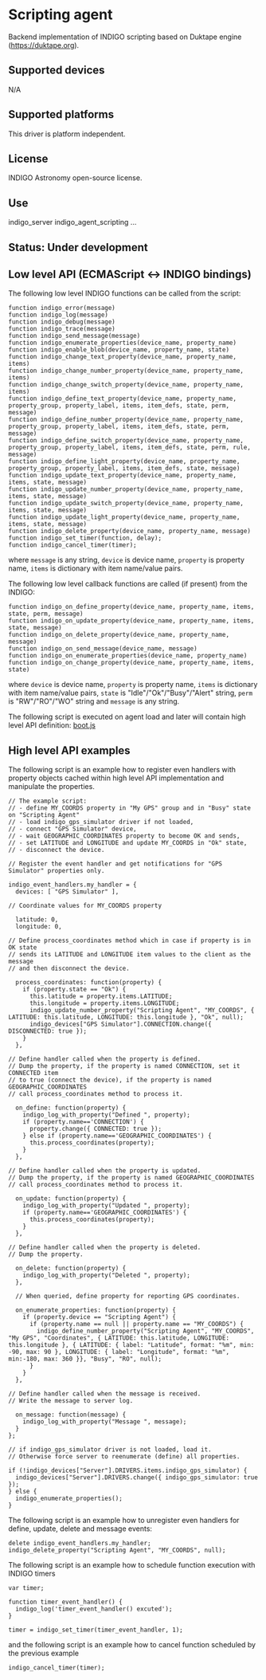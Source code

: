 # Scripting agent

Backend implementation of INDIGO scripting based on Duktape engine (https://duktape.org).

## Supported devices

N/A

## Supported platforms

This driver is platform independent.

## License

INDIGO Astronomy open-source license.

## Use

indigo_server indigo_agent_scripting ...

## Status: Under development

## Low level API (ECMAScript <-> INDIGO bindings)

The following low level INDIGO functions can be called from the script: 

```
function indigo_error(message)
function indigo_log(message)
function indigo_debug(message)
function indigo_trace(message)
function indigo_send_message(message)
function indigo_enumerate_properties(device_name, property_name)
function indigo_enable_blob(device_name, property_name, state)
function indigo_change_text_property(device_name, property_name, items)
function indigo_change_number_property(device_name, property_name, items)
function indigo_change_switch_property(device_name, property_name, items)
function indigo_define_text_property(device_name, property_name, property_group, property_label, items, item_defs, state, perm, message)
function indigo_define_number_property(device_name, property_name, property_group, property_label, items, item_defs, state, perm, message)
function indigo_define_switch_property(device_name, property_name, property_group, property_label, items, item_defs, state, perm, rule, message)
function indigo_define_light_property(device_name, property_name, property_group, property_label, items, item_defs, state, message)
function indigo_update_text_property(device_name, property_name, items, state, message)
function indigo_update_number_property(device_name, property_name, items, state, message)
function indigo_update_switch_property(device_name, property_name, items, state, message)
function indigo_update_light_property(device_name, property_name, items, state, message)
function indigo_delete_property(device_name, property_name, message)
function indigo_set_timer(function, delay);
function indigo_cancel_timer(timer);
```

where ``message`` is any string, ``device`` is device name, ``property`` is property name,  ``items`` is dictionary with item name/value pairs.

The following low level callback functions are called (if present) from the INDIGO: 

```
function indigo_on_define_property(device_name, property_name, items, state, perm, message)
function indigo_on_update_property(device_name, property_name, items, state, message)
function indigo_on_delete_property(device_name, property_name, message)
function indigo_on_send_message(device_name, message)
function indigo_on_enumerate_properties(device_name, property_name)
function indigo_on_change_property(device_name, property_name, items, state)
```

where ``device`` is device name, ``property`` is property name,  ``items`` is dictionary with item name/value pairs, ``state`` is "Idle"/"Ok"/"Busy"/"Alert" string, ``perm`` is "RW"/"RO"/"WO" string and ``message`` is any string.

The following script is executed on agent load and later will contain high level API definition: [boot.js](https://github.com/indigo-astronomy/indigo/blob/master/indigo_drivers/agent_scripting/boot.js)

## High level API examples

The following script is an example how to register even handlers with property objects cached within high level API implementation and manipulate the properties.

```
// The example script:
// - define MY_COORDS property in "My GPS" group and in "Busy" state on "Scripting Agent" 
// - load indigo_gps_simulator driver if not loaded,
// - connect "GPS Simulator" device,
// - wait GEOGRAPHIC_COORDINATES property to become OK and sends,
// - set LATITUDE and LONGITUDE and update MY_COORDS in "Ok" state,
// - disconnect the device.

// Register the event handler and get notifications for "GPS Simulator" properties only.

indigo_event_handlers.my_handler = {
  devices: [ "GPS Simulator" ],

// Coordinate values for MY_COORDS property

  latitude: 0,
  longitude: 0,

// Define process_coordinates method which in case if property is in OK state
// sends its LATITUDE and LONGITUDE item values to the client as the message
// and then disconnect the device.

  process_coordinates: function(property) {
    if (property.state == "Ok") {
      this.latitude = property.items.LATITUDE;
      this.longitude = property.items.LONGITUDE;
      indigo_update_number_property("Scripting Agent", "MY_COORDS", { LATITUDE: this.latitude, LONGITUDE: this.longitude }, "Ok", null);
      indigo_devices["GPS Simulator"].CONNECTION.change({ DISCONNECTED: true });
    }
  },

// Define handler called when the property is defined.
// Dump the property, if the property is named CONNECTION, set it CONNECTED item
// to true (connect the device), if the property is named GEOGRAPHIC_COORDINATES
// call process_coordinates method to process it.

  on_define: function(property) { 
    indigo_log_with_property("Defined ", property);
    if (property.name=='CONNECTION') {
      property.change({ CONNECTED: true });
    } else if (property.name=='GEOGRAPHIC_COORDINATES') {
      this.process_coordinates(property);
    }
  },
  
// Define handler called when the property is updated.
// Dump the property, if the property is named GEOGRAPHIC_COORDINATES
// call process_coordinates method to process it.

  on_update: function(property) { 
    indigo_log_with_property("Updated ", property); 
    if (property.name=='GEOGRAPHIC_COORDINATES') {
      this.process_coordinates(property);
    }
  },
  
// Define handler called when the property is deleted.
// Dump the property.

  on_delete: function(property) {
    indigo_log_with_property("Deleted ", property); 
  },
  
  // When queried, define property for reporting GPS coordinates.

  on_enumerate_properties: function(property) {
    if (property.device == "Scripting Agent") {
      if (property.name == null || property.name == "MY_COORDS") {
        indigo_define_number_property("Scripting Agent", "MY_COORDS", "My GPS", "Coordinates", { LATITUDE: this.latitude, LONGITUDE: this.longitude }, { LATITUDE: { label: "Latitude", format: "%m", min: -90, max: 90 }, LONGITUDE: { label: "Longitude", format: "%m", min:-180, max: 360 }}, "Busy", "RO", null);
      }
    }
  },
  
// Define handler called when the message is received.
// Write the message to server log.

  on_message: function(message) {
    indigo_log_with_property("Message ", message);
  }
};

// if indigo_gps_simulator driver is not loaded, load it.
// Otherwise force server to reenumerate (define) all properties.

if (!indigo_devices["Server"].DRIVERS.items.indigo_gps_simulator) {
  indigo_devices["Server"].DRIVERS.change({ indigo_gps_simulator: true });
} else {
  indigo_enumerate_properties();
}
```

The following script is an example how to unregister even handlers for define, update, delete and message events:

```
delete indigo_event_handlers.my_handler;
indigo_delete_property("Scripting Agent", "MY_COORDS", null);
```

The following script is an example how to schedule function execution with INDIGO timers

```
var timer;

function timer_event_handler() {
  indigo_log('timer_event_handler() excuted');
}

timer = indigo_set_timer(timer_event_handler, 1);
```

and the following script is an example how to cancel  function scheduled by the previous example

```
indigo_cancel_timer(timer);
```
